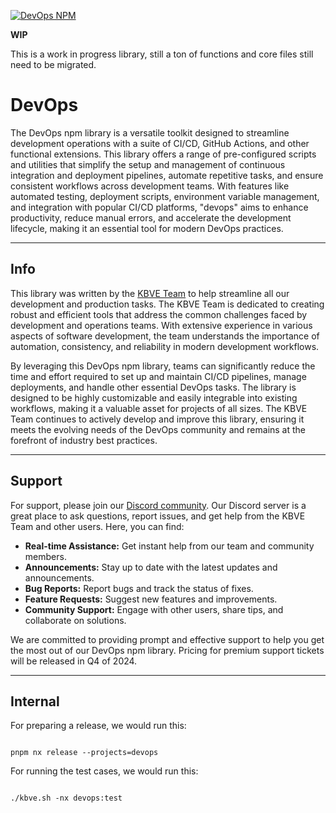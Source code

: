 [![DevOps NPM](https://kbve.com/assets/img/npm/devops.png)](https://kbve.com/application/git/)

**WIP**

This is a work in progress library, still a ton of functions and core files still need to be migrated.

# DevOps

The DevOps npm library is a versatile toolkit designed to streamline development operations with a suite of CI/CD, GitHub Actions, and other functional extensions. 
This library offers a range of pre-configured scripts and utilities that simplify the setup and management of continuous integration and deployment pipelines, automate repetitive tasks, and ensure consistent workflows across development teams.
With features like automated testing, deployment scripts, environment variable management, and integration with popular CI/CD platforms, "devops" aims to enhance productivity, reduce manual errors, and accelerate the development lifecycle, making it an essential tool for modern DevOps practices.

---

## Info


This library was written by the [KBVE Team](https://kbve.com/) to help streamline all our development and production tasks.
The KBVE Team is dedicated to creating robust and efficient tools that address the common challenges faced by development and operations teams. With extensive experience in various aspects of software development, the team understands the importance of automation, consistency, and reliability in modern development workflows.

By leveraging this DevOps npm library, teams can significantly reduce the time and effort required to set up and maintain CI/CD pipelines, manage deployments, and handle other essential DevOps tasks.
The library is designed to be highly customizable and easily integrable into existing workflows, making it a valuable asset for projects of all sizes.
The KBVE Team continues to actively develop and improve this library, ensuring it meets the evolving needs of the DevOps community and remains at the forefront of industry best practices.

---

## Support

For support, please join our [Discord community](https://kbve.com/discord/). Our Discord server is a great place to ask questions, report issues, and get help from the KBVE Team and other users. Here, you can find:

- **Real-time Assistance:** Get instant help from our team and community members.
- **Announcements:** Stay up to date with the latest updates and announcements.
- **Bug Reports:** Report bugs and track the status of fixes.
- **Feature Requests:** Suggest new features and improvements.
- **Community Support:** Engage with other users, share tips, and collaborate on solutions.

We are committed to providing prompt and effective support to help you get the most out of our DevOps npm library.
Pricing for premium support tickets will be released in Q4 of 2024.

---

## Internal

For preparing a release, we would run this:

```shell

pnpm nx release --projects=devops

```

For running the test cases, we would run this:

```shell

./kbve.sh -nx devops:test

```